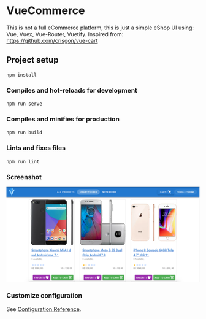 # VueCommerce

This is not a full eCommerce platform, this is just a simple eShop UI using: Vue, Vuex, Vue-Router, Vuetify.
Inspired from: https://github.com/crisgon/vue-cart

## Project setup
```
npm install
```

### Compiles and hot-reloads for development
```
npm run serve
```

### Compiles and minifies for production
```
npm run build
```

### Lints and fixes files
```
npm run lint
```
### Screenshot
![Screenshot](screenshot.png?raw=true "Smartphones view")


### Customize configuration
See [Configuration Reference](https://cli.vuejs.org/config/).
